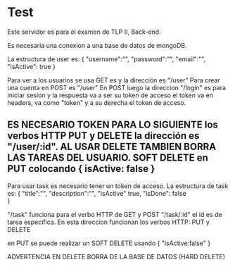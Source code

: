 # Test

Este servidor es para el examen de TLP II, Back-end.

Es necesaria una conexion a una base de datos de mongoDB.

La estructura de user es:
{
    "username":"",
    "password":"",
    "email":"",
    "isActive": true
}

Para ver a los usuarios se usa GET es y la dirección es  "/user"
Para crear una cuenta en POST es "/user"
En POST luego la direccion "/login" es para iniciar sesion y la respuesta va a ser su token de acceso
el token va en headers, va como "token" y a su derecha el token de acceso.

ES NECESARIO TOKEN PARA LO SIGUIENTE 
los verbos HTTP PUT y DELETE la dirección es  "/user/:id". 
AL USAR DELETE TAMBIEN BORRA LAS TAREAS DEL USUARIO.
SOFT DELETE en PUT colocando 
{
    isActive: false
}
-----------------------------------------------------------------------------------------------------------------------
Para usar task es necesario tener un token de acceso.
La estructura de task es:
{
    "title":"",
    "description":"",
    "isActive" true,
    "isDone": false      
}

"/task" funciona para el verbo HTTP de GET y POST
"/task/:id" el id es de tarea especifica. En esta direccion funcionan los verbos HTTP: PUT y DELETE

en PUT se puede realizar un SOFT DELETE usando
{
    "isActive:false"
}

ADVERTENCIA EN DELETE BORRA DE LA BASE DE DATOS (HARD DELETE)